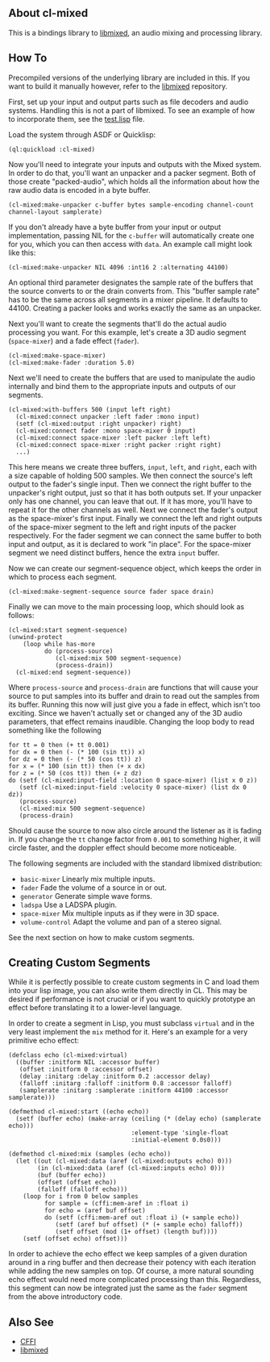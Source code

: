 ## About cl-mixed
This is a bindings library to [libmixed](https://github.com/Shirakumo/libmixed), an audio mixing and processing library.

## How To
Precompiled versions of the underlying library are included in this. If you want to build it manually however, refer to the [libmixed](https://github.com/Shirakumo/libmixed) repository.

First, set up your input and output parts such as file decoders and audio systems. Handling this is not a part of libmixed. To see an example of how to incorporate them, see the [test.lisp](test.lisp) file.

Load the system through ASDF or Quicklisp:

    (ql:quickload :cl-mixed)

Now you'll need to integrate your inputs and outputs with the Mixed system. In order to do that, you'll want an unpacker and a packer segment. Both of those create "packed-audio", which holds all the information about how the raw audio data is encoded in a byte buffer.

    (cl-mixed:make-unpacker c-buffer bytes sample-encoding channel-count channel-layout samplerate)

If you don't already have a byte buffer from your input or output implementation, passing NIL for the `c-buffer` will automatically create one for you, which you can then access with `data`. An example call might look like this:

    (cl-mixed:make-unpacker NIL 4096 :int16 2 :alternating 44100)

An optional third parameter designates the sample rate of the buffers that the source converts to or the drain converts from. This "buffer sample rate" has to be the same across all segments in a mixer pipeline. It defaults to 44100. Creating a packer looks and works exactly the same as an unpacker.

Next you'll want to create the segments that'll do the actual audio processing you want. For this example, let's create a 3D audio segment (`space-mixer`) and a fade effect (`fader`).

    (cl-mixed:make-space-mixer)
    (cl-mixed:make-fader :duration 5.0)

Next we'll need to create the buffers that are used to manipulate the audio internally and bind them to the appropriate inputs and outputs of our segments.

    (cl-mixed:with-buffers 500 (input left right)
      (cl-mixed:connect unpacker :left fader :mono input)
      (setf (cl-mixed:output :right unpacker) right)
      (cl-mixed:connect fader :mono space-mixer 0 input)
      (cl-mixed:connect space-mixer :left packer :left left)
      (cl-mixed:connect space-mixer :right packer :right right)
      ...)

This here means we create three buffers, `input`, `left`, and `right`, each with a size capable of holding 500 samples. We then connect the source's left output to the fader's single input. Then we connect the right buffer to the unpacker's right output, just so that it has both outputs set. If your unpacker only has one channel, you can leave that out. If it has more, you'll have to repeat it for the other channels as well. Next we connect the fader's output as the space-mixer's first input. Finally we connect the left and right outputs of the space-mixer segment to the left and right inputs of the packer respectively. For the fader segment we can connect the same buffer to both input and output, as it is declared to work "in place". For the space-mixer segment we need distinct buffers, hence the extra `input` buffer.

Now we can create our segment-sequence object, which keeps the order in which to process each segment.

    (cl-mixed:make-segment-sequence source fader space drain)

Finally we can move to the main processing loop, which should look as follows:

    (cl-mixed:start segment-sequence)
    (unwind-protect
        (loop while has-more
              do (process-source)
                 (cl-mixed:mix 500 segment-sequence)
                 (process-drain))
      (cl-mixed:end segment-sequence))

Where `process-source` and `process-drain` are functions that will cause your source to put samples into its buffer and drain to read out the samples from its buffer. Running this now will just give you a fade in effect, which isn't too exciting. Since we haven't actually set or changed any of the 3D audio parameters, that effect remains inaudible. Changing the loop body to read something like the following

    for tt = 0 then (+ tt 0.001)
    for dx = 0 then (- (* 100 (sin tt)) x)
    for dz = 0 then (- (* 50 (cos tt)) z)
    for x = (* 100 (sin tt)) then (+ x dx)
    for z = (* 50 (cos tt)) then (+ z dz)
    do (setf (cl-mixed:input-field :location 0 space-mixer) (list x 0 z))
       (setf (cl-mixed:input-field :velocity 0 space-mixer) (list dx 0 dz))
       (process-source)
       (cl-mixed:mix 500 segment-sequence)
       (process-drain)

Should cause the source to now also circle around the listener as it is fading in. If you change the `tt` change factor from `0.001` to something higher, it will circle faster, and the doppler effect should become more noticeable.

The following segments are included with the standard libmixed distribution:

* `basic-mixer` Linearly mix multiple inputs.
* `fader` Fade the volume of a source in or out.
* `generator` Generate simple wave forms.
* `ladspa` Use a LADSPA plugin.
* `space-mixer` Mix multiple inputs as if they were in 3D space.
* `volume-control` Adapt the volume and pan of a stereo signal.

See the next section on how to make custom segments.

## Creating Custom Segments
While it is perfectly possible to create custom segments in C and load them into your lisp image, you can also write them directly in CL. This may be desired if performance is not crucial or if you want to quickly prototype an effect before translating it to a lower-level language.

In order to create a segment in Lisp, you must subclass `virtual` and in the very least implement the `mix` method for it. Here's an example for a very primitive echo effect:

    (defclass echo (cl-mixed:virtual)
      ((buffer :initform NIL :accessor buffer)
       (offset :initform 0 :accessor offset)
       (delay :initarg :delay :initform 0.2 :accessor delay)
       (falloff :initarg :falloff :initform 0.8 :accessor falloff)
       (samplerate :initarg :samplerate :initform 44100 :accessor samplerate)))
    
    (defmethod cl-mixed:start ((echo echo))
      (setf (buffer echo) (make-array (ceiling (* (delay echo) (samplerate echo)))
                                      :element-type 'single-float
                                      :initial-element 0.0s0)))
    
    (defmethod cl-mixed:mix (samples (echo echo))
      (let ((out (cl-mixed:data (aref (cl-mixed:outputs echo) 0)))
            (in (cl-mixed:data (aref (cl-mixed:inputs echo) 0)))
            (buf (buffer echo))
            (offset (offset echo))
            (falloff (falloff echo)))
        (loop for i from 0 below samples
              for sample = (cffi:mem-aref in :float i)
              for echo = (aref buf offset)
              do (setf (cffi:mem-aref out :float i) (+ sample echo))
                 (setf (aref buf offset) (* (+ sample echo) falloff))
                 (setf offset (mod (1+ offset) (length buf))))
        (setf (offset echo) offset)))

In order to achieve the echo effect we keep samples of a given duration around in a ring buffer and then decrease their potency with each iteration while adding the new samples on top. Of course, a more natural sounding echo effect would need more complicated processing than this. Regardless, this segment can now be integrated just the same as the `fader` segment from the above introductory code.

## Also See

* [CFFI](https://common-lisp.net/project/cffi/manual/cffi-manual.html)
* [libmixed](https://github.com/Shirakumo/libmixed/)
